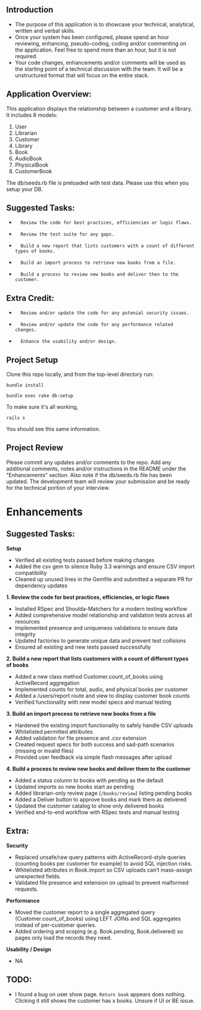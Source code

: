 ## Introduction

*   The purpose of this application is to showcase your technical, analytical, written and verbal skills.
*   Once your system has been configured, please spend an hour reviewing, enhancing, pseudo-coding, coding and/or commenting on the application. Feel free to spend more than an hour, but it is not required.
*   Your code changes, enhancements and/or comments will be used as the starting point of a technical discussion with the team. It will be a unstructured format that will focus on the entire stack.

## Application Overview:

This application displays the relationship between a customer and a library. It includes 8 models:

1.  User
2.  Librarian
3.  Customer
4.  Library
5.  Book
6.	AudioBook
7.	PhysicalBook
8.	CustomerBook

The db/seeds.rb file is preloaded with test data. Please use this when you setup your DB.

## Suggested Tasks:

*		Review the code for best practices, efficiencies or logic flaws.
*		Review the test suite for any gaps.
*		Build a new report that lists customers with a count of different types of books.
*		Build an import process to retrieve new books from a file.
*		Build a process to review new books and deliver then to the customer.

## Extra Credit:

*		Review and/or update the code for any potenial security issues.
*		Review and/or update the code for any performance related changes.
*		Enhance the usability and/or design.

## Project Setup

Clone this repo locally, and from the top-level directory run:

`bundle install`

`bundle exec rake db:setup`

To make sure it's all working,

`rails s`

You should see this same information.

## Project Review

Please commit any updates and/or comments to the repo. Add any additional comments, notes and/or instructions in the README under the "Enhancements" section. Also note if the db/seeds.rb file has been updated. The development team will review your submission and be ready for the technical portion of your interview.

# Enhancements

## Suggested Tasks:
**Setup**
- Verified all existing tests passed before making changes
- Added the csv gem to silence Ruby 3.3 warnings and ensure CSV import compatibility
- Cleaned up unused lines in the Gemfile and submitted a separate PR for dependency updates

**1. Review the code for best practices, efficiencies, or logic flaws**
- Installed RSpec and Shoulda-Matchers for a modern testing workflow
- Added comprehensive model relationship and validation tests across all resources
- Implemented presence and uniqueness validations to ensure data integrity
- Updated factories to generate unique data and prevent test collisions
- Ensured all existing and new tests passed successfully

**2. Build a new report that lists customers with a count of different types of books**
- Added a new class method Customer.count_of_books using ActiveRecord aggregation
- Implemented counts for total, audio, and physical books per customer
- Added a /users/report route and view to display customer book counts
- Verified functionality with new model specs and manual testing

**3. Build an import process to retrieve new books from a file**
- Hardened the existing import functionality to safely handle CSV uploads
- Whitelisted permitted attributes
- Added validation for file presence and .csv extension
- Created request specs for both success and sad-path scenarios (missing or invalid files)
- Provided user feedback via simple flash messages after upload

**4. Build a process to review new books and deliver them to the customer**
- Added a status column to books with pending as the default
- Updated imports so new books start as pending
- Added librarian-only review page (`/books/review`) listing pending books
- Added a Deliver button to approve books and mark them as delivered
- Updated the customer catalog to show only delivered books
- Verified end-to-end workflow with RSpec tests and manual testing

## Extra:
**Security**
- Replaced unsafe/raw query patterns with ActiveRecord-style queries (counting books per customer for example) to avoid SQL injection risks.
- Whitelisted attributes in Book.import so CSV uploads can’t mass-assign unexpected fields.
- Validated file presence and extension on upload to prevent malformed requests.

**Performance**
- Moved the customer report to a single aggregated query (Customer.count_of_books) using LEFT JOINs and SQL aggregates instead of per-customer queries.
- Added ordering and scoping (e.g. Book.pending, Book.delivered) so pages only load the records they need.

**Usability / Design**
- NA

## TODO:
- I found a bug on user show page. `Return book` appears does nothing. Clicking it still shows the customer has x books. Unsure if UI or BE issue.
